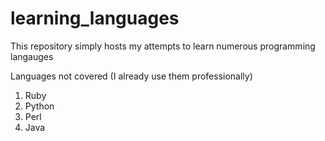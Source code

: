 # learning_languages
This repository simply hosts my attempts to learn numerous programming langauges

Languages not covered (I already use them professionally)

1. Ruby
2. Python
3. Perl
4. Java


